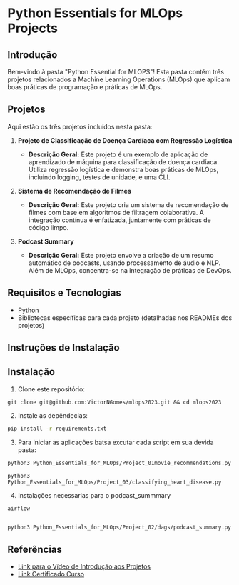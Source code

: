 # Python Essentials for MLOps Projects

## Introdução
Bem-vindo à pasta "Python Essential for MLOPS"! Esta pasta contém três projetos relacionados a Machine Learning Operations (MLOps) que aplicam boas práticas de programação e práticas de MLOps.

## Projetos
Aqui estão os três projetos incluídos nesta pasta:

1. **Projeto de Classificação de Doença Cardíaca com Regressão Logística**
   - **Descrição Geral:** Este projeto é um exemplo de aplicação de aprendizado de máquina para classificação de doença cardíaca. Utiliza regressão logística e demonstra boas práticas de MLOps, incluindo logging, testes de unidade, e uma CLI.

2. **Sistema de Recomendação de Filmes**
   - **Descrição Geral:** Este projeto cria um sistema de recomendação de filmes com base em algoritmos de filtragem colaborativa. A integração contínua é enfatizada, juntamente com práticas de código limpo.

3. **Podcast Summary**
   - **Descrição Geral:** Este projeto envolve a criação de um resumo automático de podcasts, usando processamento de áudio e NLP. Além de MLOps, concentra-se na integração de práticas de DevOps.

## Requisitos e Tecnologias
- Python
- Bibliotecas específicas para cada projeto (detalhadas nos READMEs dos projetos)

## Instruções de Instalação
## Instalação

1. Clone este repositório:
````
git clone git@github.com:VictorNGomes/mlops2023.git && cd mlops2023
````

2. Instale as depêndecias:
```.bash
pip install -r requirements.txt
```

3. Para iniciar as aplicações batsa excutar cada script em sua devida pasta:
```.bash
python3 Python_Essentials_for_MLOps/Project_01movie_recommendations.py 
```
```
python3 Python_Essentials_for_MLOps/Project_03/classifying_heart_disease.py
```
4. Instalações necessarias para o podcast_summmary

`airflow`
```

```

```.bash
python3 Python_Essentials_for_MLOps/Project_02/dags/podcast_summary.py
``` 


## Referências
- [Link para o Vídeo de Introdução aos Projetos](https://www.loom.com/share/4a8964f88cdc41aa92b3f10a0a734133?sid=e6cd4dd3-7a2a-4a71-8f18-a42a17192436)
- [Link Certificado Curso](https://app.dataquest.io/view_cert/IOSGC8GE23J60RDBUU8U)
